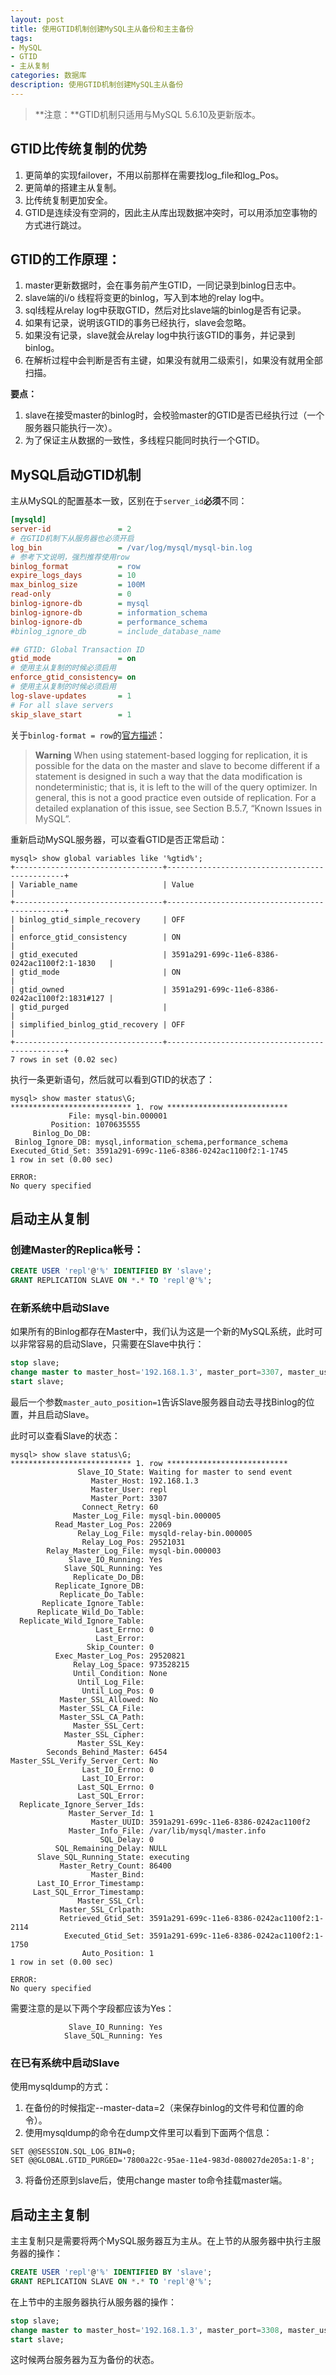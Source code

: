 ```yaml
---
layout: post
title: 使用GTID机制创建MySQL主从备份和主主备份
tags:
- MySQL
- GTID
- 主从复制
categories: 数据库
description: 使用GTID机制创建MySQL主从备份
---
```


> **注意：**GTID机制只适用与MySQL 5.6.10及更新版本。

## GTID比传统复制的优势

1. 更简单的实现failover，不用以前那样在需要找log_file和log_Pos。
2. 更简单的搭建主从复制。
3. 比传统复制更加安全。
4. GTID是连续没有空洞的，因此主从库出现数据冲突时，可以用添加空事物的方式进行跳过。

## GTID的工作原理：

1. master更新数据时，会在事务前产生GTID，一同记录到binlog日志中。
2. slave端的i/o 线程将变更的binlog，写入到本地的relay log中。
3. sql线程从relay log中获取GTID，然后对比slave端的binlog是否有记录。
4. 如果有记录，说明该GTID的事务已经执行，slave会忽略。
5. 如果没有记录，slave就会从relay log中执行该GTID的事务，并记录到binlog。
6. 在解析过程中会判断是否有主键，如果没有就用二级索引，如果没有就用全部扫描。

**要点：**

1. slave在接受master的binlog时，会校验master的GTID是否已经执行过（一个服务器只能执行一次）。
2. 为了保证主从数据的一致性，多线程只能同时执行一个GTID。

## MySQL启动GTID机制

主从MySQL的配置基本一致，区别在于`server_id`**必须**不同：
```ini
[mysqld]
server-id               = 2
# 在GTID机制下从服务器也必须开启
log_bin                 = /var/log/mysql/mysql-bin.log
# 参考下文说明，强烈推荐使用row
binlog_format           = row
expire_logs_days        = 10
max_binlog_size         = 100M
read-only               = 0
binlog-ignore-db        = mysql
binlog-ignore-db        = information_schema
binlog-ignore-db        = performance_schema
#binlog_ignore_db       = include_database_name

## GTID: Global Transaction ID
gtid_mode               = on
# 使用主从复制的时候必须启用
enforce_gtid_consistency= on
# 使用主从复制的时候必须启用
log-slave-updates       = 1
# For all slave servers
skip_slave_start        = 1
```
关于`binlog-format = row`的[官方描述](http://dev.mysql.com/doc/refman/5.7/en/binary-log-setting.html)：
> **Warning**
> When using statement-based logging for replication, it is possible for the data on the master and slave to become different if a statement is designed in such a way that the data modification is nondeterministic; that is, it is left to the will of the query optimizer. In general, this is not a good practice even outside of replication. For a detailed explanation of this issue, see Section B.5.7, “Known Issues in MySQL”.

重新启动MySQL服务器，可以查看GTID是否正常启动：
```
mysql> show global variables like '%gtid%';
+---------------------------------+-----------------------------------------------+
| Variable_name                   | Value                                         |
+---------------------------------+-----------------------------------------------+
| binlog_gtid_simple_recovery     | OFF                                           |
| enforce_gtid_consistency        | ON                                            |
| gtid_executed                   | 3591a291-699c-11e6-8386-0242ac1100f2:1-1830   |
| gtid_mode                       | ON                                            |
| gtid_owned                      | 3591a291-699c-11e6-8386-0242ac1100f2:1831#127 |
| gtid_purged                     |                                               |
| simplified_binlog_gtid_recovery | OFF                                           |
+---------------------------------+-----------------------------------------------+
7 rows in set (0.02 sec)
```

执行一条更新语句，然后就可以看到GTID的状态了：
```
mysql> show master status\G;
*************************** 1. row ***************************
             File: mysql-bin.000001
         Position: 1070635555
     Binlog_Do_DB: 
 Binlog_Ignore_DB: mysql,information_schema,performance_schema
Executed_Gtid_Set: 3591a291-699c-11e6-8386-0242ac1100f2:1-1745
1 row in set (0.00 sec)

ERROR: 
No query specified
```

## 启动主从复制

### 创建Master的Replica帐号：
```sql
CREATE USER 'repl'@'%' IDENTIFIED BY 'slave';
GRANT REPLICATION SLAVE ON *.* TO 'repl'@'%';
```

### 在新系统中启动Slave

如果所有的Binlog都存在Master中，我们认为这是一个新的MySQL系统，此时可以非常容易的启动Slave，只需要在Slave中执行：
```sql
stop slave;
change master to master_host='192.168.1.3', master_port=3307, master_user='repl', master_password='slave', master_auto_position=1;
start slave;
```
最后一个参数`master_auto_position=1`告诉Slave服务器自动去寻找Binlog的位置，并且启动Slave。

此时可以查看Slave的状态：
```
mysql> show slave status\G;
*************************** 1. row ***************************
               Slave_IO_State: Waiting for master to send event
                  Master_Host: 192.168.1.3
                  Master_User: repl
                  Master_Port: 3307
                Connect_Retry: 60
              Master_Log_File: mysql-bin.000005
          Read_Master_Log_Pos: 22069
               Relay_Log_File: mysqld-relay-bin.000005
                Relay_Log_Pos: 29521031
        Relay_Master_Log_File: mysql-bin.000003
             Slave_IO_Running: Yes
            Slave_SQL_Running: Yes
              Replicate_Do_DB: 
          Replicate_Ignore_DB: 
           Replicate_Do_Table: 
       Replicate_Ignore_Table: 
      Replicate_Wild_Do_Table: 
  Replicate_Wild_Ignore_Table: 
                   Last_Errno: 0
                   Last_Error: 
                 Skip_Counter: 0
          Exec_Master_Log_Pos: 29520821
              Relay_Log_Space: 973528215
              Until_Condition: None
               Until_Log_File: 
                Until_Log_Pos: 0
           Master_SSL_Allowed: No
           Master_SSL_CA_File: 
           Master_SSL_CA_Path: 
              Master_SSL_Cert: 
            Master_SSL_Cipher: 
               Master_SSL_Key: 
        Seconds_Behind_Master: 6454
Master_SSL_Verify_Server_Cert: No
                Last_IO_Errno: 0
                Last_IO_Error: 
               Last_SQL_Errno: 0
               Last_SQL_Error: 
  Replicate_Ignore_Server_Ids: 
             Master_Server_Id: 1
                  Master_UUID: 3591a291-699c-11e6-8386-0242ac1100f2
             Master_Info_File: /var/lib/mysql/master.info
                    SQL_Delay: 0
          SQL_Remaining_Delay: NULL
      Slave_SQL_Running_State: executing
           Master_Retry_Count: 86400
                  Master_Bind: 
      Last_IO_Error_Timestamp: 
     Last_SQL_Error_Timestamp: 
               Master_SSL_Crl: 
           Master_SSL_Crlpath: 
           Retrieved_Gtid_Set: 3591a291-699c-11e6-8386-0242ac1100f2:1-2114
            Executed_Gtid_Set: 3591a291-699c-11e6-8386-0242ac1100f2:1-1750
                Auto_Position: 1
1 row in set (0.00 sec)

ERROR: 
No query specified
```
需要注意的是以下两个字段都应该为Yes：
```
             Slave_IO_Running: Yes
            Slave_SQL_Running: Yes
```

### 在已有系统中启动Slave

使用mysqldump的方式：

1. 在备份的时候指定--master-data=2（来保存binlog的文件号和位置的命令）。
2. 使用mysqldump的命令在dump文件里可以看到下面两个信息：
```
SET @@SESSION.SQL_LOG_BIN=0;
SET @@GLOBAL.GTID_PURGED='7800a22c-95ae-11e4-983d-080027de205a:1-8';
```
3. 将备份还原到slave后，使用change master to命令挂载master端。

## 启动主主复制

主主复制只是需要将两个MySQL服务器互为主从。在上节的从服务器中执行主服务器的操作：
```sql
CREATE USER 'repl'@'%' IDENTIFIED BY 'slave';
GRANT REPLICATION SLAVE ON *.* TO 'repl'@'%';
```
在上节中的主服务器执行从服务器的操作：
```sql
stop slave;
change master to master_host='192.168.1.3', master_port=3308, master_user='repl', master_password='slave', master_auto_position=1;
start slave;
```
这时候两台服务器为互为备份的状态。